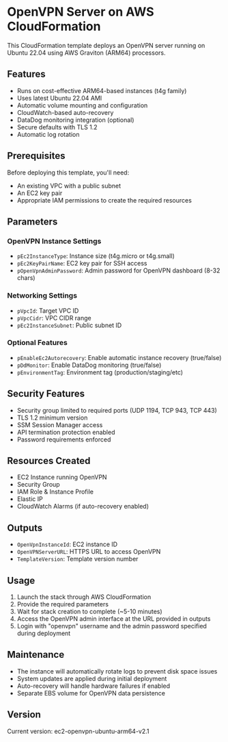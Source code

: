 #  OpenVPN Server on AWS CloudFormation

This CloudFormation template deploys an OpenVPN server running on Ubuntu 22.04 using AWS Graviton (ARM64) processors.

## Features

- Runs on cost-effective ARM64-based instances (t4g family)
- Uses latest Ubuntu 22.04 AMI
- Automatic volume mounting and configuration
- CloudWatch-based auto-recovery
- DataDog monitoring integration (optional)
- Secure defaults with TLS 1.2
- Automatic log rotation

## Prerequisites

Before deploying this template, you'll need:

- An existing VPC with a public subnet
- An EC2 key pair
- Appropriate IAM permissions to create the required resources

## Parameters

### OpenVPN Instance Settings
- `pEc2InstanceType`: Instance size (t4g.micro or t4g.small)
- `pEc2KeyPairName`: EC2 key pair for SSH access
- `pOpenVpnAdminPassword`: Admin password for OpenVPN dashboard (8-32 chars)

### Networking Settings
- `pVpcId`: Target VPC ID
- `pVpcCidr`: VPC CIDR range
- `pEc2InstanceSubnet`: Public subnet ID

### Optional Features
- `pEnableEc2Autorecovery`: Enable automatic instance recovery (true/false)
- `pDdMonitor`: Enable DataDog monitoring (true/false)
- `pEnvironmentTag`: Environment tag (production/staging/etc)

## Security Features

- Security group limited to required ports (UDP 1194, TCP 943, TCP 443)
- TLS 1.2 minimum version
- SSM Session Manager access
- API termination protection enabled
- Password requirements enforced

## Resources Created

- EC2 Instance running OpenVPN
- Security Group
- IAM Role & Instance Profile
- Elastic IP
- CloudWatch Alarms (if auto-recovery enabled)

## Outputs

- `OpenVpnInstanceId`: EC2 instance ID
- `OpenVPNServerURL`: HTTPS URL to access OpenVPN
- `TemplateVersion`: Template version number

## Usage

1. Launch the stack through AWS CloudFormation
2. Provide the required parameters
3. Wait for stack creation to complete (~5-10 minutes)
4. Access the OpenVPN admin interface at the URL provided in outputs
5. Login with "openvpn" username and the admin password specified during deployment

## Maintenance

- The instance will automatically rotate logs to prevent disk space issues
- System updates are applied during initial deployment
- Auto-recovery will handle hardware failures if enabled
- Separate EBS volume for OpenVPN data persistence

## Version
Current version: ec2-openvpn-ubuntu-arm64-v2.1